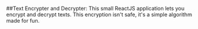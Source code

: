 ##Text Encrypter and Decrypter:
This small ReactJS application lets you encrypt and decrypt texts.
This encryption isn't safe, it's a simple algorithm made for fun.
